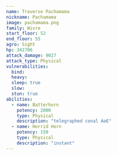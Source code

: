 ```yaml
---
name: Traverse Pachamama
nickname: Pachamama
image: pachamama.png
family: Wivre
start_floor: 52
end_floor: 55
agro: Sight
hp: 342706
attack_damage: 9027
attack_type: Physical
vulnerabilities:
  bind: 
  heavy: 
  sleep: true
  slow: 
  stun: true
abilities:
  - name: Batterhorn
    potency: 2000
    type: Physical
    description: "telegraphed conal AoE"
  - name: Horrid Horn
    potency: 150
    type: Physical
    description: "instant"
---
```

